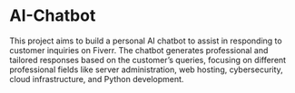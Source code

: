 # AI-Chatbot
This project aims to build a personal AI chatbot to assist in responding to customer inquiries on Fiverr. The chatbot generates professional and tailored responses based on the customer’s queries, focusing on different professional fields like server administration, web hosting, cybersecurity, cloud infrastructure, and Python development.
